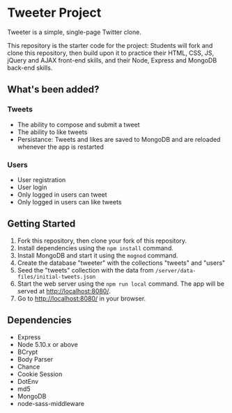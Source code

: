 # Tweeter Project

Tweeter is a simple, single-page Twitter clone.

This repository is the starter code for the project: Students will fork and clone this repository, then build upon it to practice their HTML, CSS, JS, jQuery and AJAX front-end skills, and their Node, Express and MongoDB back-end skills.

## What's been added?

### Tweets
- The ability to compose and submit a tweet
- The ability to like tweets
- Persistance: Tweets and likes are saved to MongoDB and are reloaded whenever the app is restarted

### Users
- User registration
- User login
- Only logged in users can tweet
- Only logged in users can like tweets

## Getting Started

1. Fork this repository, then clone your fork of this repository.
2. Install dependencies using the `npm install` command.
3. Install MongoDB and start it using the `mognod` command.
4. Create the database "tweeter" with the collections "tweets" and "users"
5. Seed the "tweets" collection with the data from `/server/data-files/initial-tweets.json`
6. Start the web server using the `npm run local` command. The app will be served at <http://localhost:8080/>.
7. Go to <http://localhost:8080/> in your browser.

## Dependencies

- Express
- Node 5.10.x or above
- BCrypt
- Body Parser
- Chance
- Cookie Session
- DotEnv
- md5
- MongoDB
- node-sass-middleware